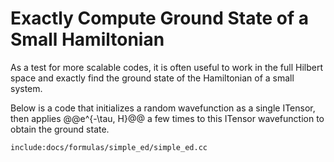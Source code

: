 # Exactly Compute Ground State of a Small Hamiltonian

As a test for more scalable codes, it is often useful to work
in the full Hilbert space and exactly find the ground state of
the Hamiltonian of a small system.

Below is a code that initializes a random wavefunction as a 
single ITensor, then applies @@e^{-\tau\, H}@@ a few times
to this ITensor wavefunction to obtain the ground state.


    include:docs/formulas/simple_ed/simple_ed.cc
